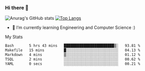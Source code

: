 ### Hi there 👋

![Anurag's GitHub stats](https://github-readme-stats.vercel.app/api?username=MatteoIorio11&show_icons=true&theme=dark) 
[![Top Langs](https://github-readme-stats.vercel.app/api/top-langs/?username=MatteoIorio11&theme=dark)](https://github.com/MatteoIorio11/github-readme-stats)

- 🌱 I’m currently learning Engineering and Computer Science :)

<!--
**MatteoIorio11/MatteoIorio11** is a ✨ _special_ ✨ repository because its `README.md` (this file) appears on your GitHub profile.

Here are some ideas to get you started:

- 🔭 I’m currently working on ...
- 🌱 I’m currently learning ...
- 👯 I’m looking to collaborate on ...
- 🤔 I’m looking for help with ...
- 💬 Ask me about ...
- 📫 How to reach me: ...
- 😄 Pronouns: ...
- ⚡ Fun fact: ...
-->
My Stats
<!--START_SECTION:waka-->

```txt
Bash       5 hrs 43 mins   ███████████████████████▒░   93.81 %
Makefile   15 mins         █░░░░░░░░░░░░░░░░░░░░░░░░   04.13 %
Markdown   4 mins          ▒░░░░░░░░░░░░░░░░░░░░░░░░   01.12 %
TSQL       2 mins          ░░░░░░░░░░░░░░░░░░░░░░░░░   00.62 %
YAML       0 secs          ░░░░░░░░░░░░░░░░░░░░░░░░░   00.21 %
```

<!--END_SECTION:waka-->
